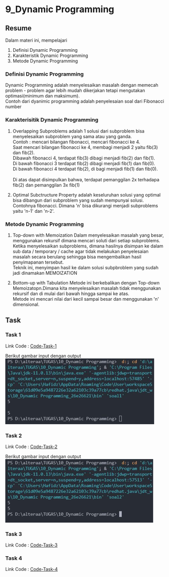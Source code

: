 # 9_Dynamic Programming

## Resume

Dalam materi ini, mempelajari <br />

1. Definisi Dynamic Programming <br />
2. Karakteristik Dynamic Programming <br />
3. Metode Dynamic Programming <br />

### Definisi Dynamic Programming

Dynamic Programming adalah menyelesaikan masalah dengan memecah problem - problem agar lebih mudah
dikerjakan tetapi mengutakan optimasi(minimum dan maksimum).<br />
Contoh dari dyanimic programming adalah penyelesaian soal dari Fibonacci number

### Karakterisitik Dynamic Programming

1. Overlapping Subproblems
   adalah 1 solusi dari subproblem bisa menyelesaikan subproblem yang sama atau yang ganda.<br />
   Contoh : mencari bilangan fibonacci, mencari fibonacci ke 4.<br /> Saat mencari bilangan fibonacci ke 4,
   membagi menjadi 2 yaitu fib(3) dan fib(2).<br />Dibawah fibonacci 4, terdapat fib(3) dibagi menjadi fib(2) dan fib(1).<br />Di bawah fibonacci 3 terdapat fib(2) dibagi menjadi fib(1) dan fib(0).<br />Di bawah fibonacci 4 terdapat fib(2), di bagi menjadi fib(1) dan fib(0).<br /> <br />
   Di atas dapat disimpulkan bahwa, terdapat pemanggilan 2x terhadapa fib(2) dan pemanggilan 3x fib(1)
   <br />

2. Optimal Subctructure Property
   adalah keseluruhan solusi yang optimal bisa dibangun dari subproblem yang sudah mempunyai solusi.<br />
   Contohnya fibonacci. Dimana 'n' bisa dikurangi menjadi subproblems yaitu 'n-1' dan 'n-2'.

### Metode Dynamic Programming

1. Top-down with Memoization
   Dalam menyelesaikan masalah yang besar, menggunakan rekursif dimana mencari soluti dari setiap subproblems.<br />
   Ketika menyelesaikan subproblems, dimana hasilnya disimpan ke dalam sub data / temporary / cache agar tidak melakukan penyelesaian masalah secara berulang sehingga bisa mengembalikan hasil penyimapanan tersebut.<br />
   Teknik ini, menyimpan hasil ke dalam solusi subpbroblem yang sudah jadi dinamakan MEMOIZATION

2. Bottom-up with Tabulation
   Metode ini berkebalikan dengan Top-down Memoizatopn.Dimana kita menyelesaikan masalah tidak menggunakan rekursif dan di mulai dari bawah hingga sampai ke atas.<br />
   Metode ini mencari nilai dari kecil sampai besar dan menggunakan 'n' dimensional.

## Task

### Task 1

Link Code : [Code-Task-1](https://github.com/hafidzencis/java_muhammad-hafidz-febriansyah/blob/master/10_Dynamic%20Programming/praktikum/src/soal1.java)<br />

Berikut gambar input dengan output <br />
![input-output-no-1](https://github.com/hafidzencis/java_muhammad-hafidz-febriansyah/blob/master/10_Dynamic%20Programming/screenshot/no1.JPG)<br />

### Task 2

Link Code : [Code-Task-2](https://github.com/hafidzencis/java_muhammad-hafidz-febriansyah/blob/master/10_Dynamic%20Programming/praktikum/src/soal2.java)<br />

Berikut gambar input dengan output <br />
![input-output-no-1](https://github.com/hafidzencis/java_muhammad-hafidz-febriansyah/blob/master/10_Dynamic%20Programming/screenshot/no2.JPG)<br />

### Task 3

Link Code : [Code-Task-3](https://github.com/hafidzencis/java_muhammad-hafidz-febriansyah/blob/master/10_Dynamic%20Programming/praktikum/src/soal3.java)<br />

### Task 4

Link Code : [Code-Task-4](https://github.com/hafidzencis/java_muhammad-hafidz-febriansyah/blob/master/10_Dynamic%20Programming/praktikum/src/soal4.java)<br />
